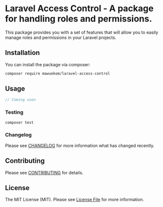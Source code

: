 # Laravel Access Control - A package for handling roles and permissions.

This package provides you with a set of features that will allow you to easily manage roles and permissions in your Laravel projects.

## Installation

You can install the package via composer:

```bash
composer require mawuekom/laravel-access-control
```

## Usage

```php
// Coming soon
```

### Testing

```bash
composer test
```

### Changelog

Please see [CHANGELOG](CHANGELOG.md) for more information what has changed recently.

## Contributing

Please see [CONTRIBUTING](CONTRIBUTING.md) for details.

## License

The MIT License (MIT). Please see [License File](LICENSE.md) for more information.

